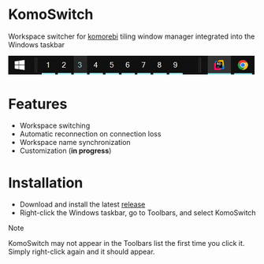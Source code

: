 # KomoSwitch
Workspace switcher for [komorebi](https://github.com/LGUG2Z/komorebi) tiling window manager integrated into the Windows taskbar

<img src="images%2Fkomoswitch.png" alt="KomoSwitch UI" width="500"/>

# Features
* Workspace switching
* Automatic reconnection on connection loss
* Workspace name synchronization
* Customization (**in progress**)

# Installation
* Download and install the latest [release](https://github.com/sashaboy779/KomoSwitch/releases)
* Right-click the Windows taskbar, go to Toolbars, and select KomoSwitch

> [!NOTE]
> KomoSwitch may not appear in the Toolbars list the first time you click it. Simply right-click again and it should appear.